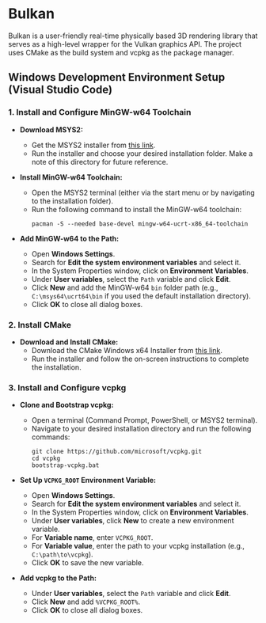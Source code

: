# Bulkan
Bulkan is a user-friendly real-time physically based 3D rendering library that serves as a high-level wrapper for the Vulkan graphics API. The project uses CMake as the build system and vcpkg as the package manager.

## Windows Development Environment Setup (Visual Studio Code)

### 1. Install and Configure MinGW-w64 Toolchain

- **Download MSYS2:**
  - Get the MSYS2 installer from [this link](https://github.com/msys2/msys2-installer/releases/download/2024-01-13/msys2-x86_64-20240113.exe).
  - Run the installer and choose your desired installation folder. Make a note of this directory for future reference.

- **Install MinGW-w64 Toolchain:**
  - Open the MSYS2 terminal (either via the start menu or by navigating to the installation folder).
  - Run the following command to install the MinGW-w64 toolchain:
    ```
    pacman -S --needed base-devel mingw-w64-ucrt-x86_64-toolchain
    ```

- **Add MinGW-w64 to the Path:**
  - Open **Windows Settings**.
  - Search for **Edit the system environment variables** and select it.
  - In the System Properties window, click on **Environment Variables**.
  - Under **User variables**, select the `Path` variable and click **Edit**.
  - Click **New** and add the MinGW-w64 `bin` folder path (e.g., `C:\msys64\ucrt64\bin` if you used the default installation directory).
  - Click **OK** to close all dialog boxes.

### 2. Install CMake

- **Download and Install CMake:**
  - Download the CMake Windows x64 Installer from [this link](https://cmake.org/download/).
  - Run the installer and follow the on-screen instructions to complete the installation.

### 3. Install and Configure vcpkg

- **Clone and Bootstrap vcpkg:**
  - Open a terminal (Command Prompt, PowerShell, or MSYS2 terminal).
  - Navigate to your desired installation directory and run the following commands:
     ```
     git clone https://github.com/microsoft/vcpkg.git
     cd vcpkg
     bootstrap-vcpkg.bat
     ```

- **Set Up `VCPKG_ROOT` Environment Variable:**
  - Open **Windows Settings**.
  - Search for **Edit the system environment variables** and select it.
  - In the System Properties window, click on **Environment Variables**.
  - Under **User variables**, click **New** to create a new environment variable.
  - For **Variable name**, enter `VCPKG_ROOT`.
  - For **Variable value**, enter the path to your vcpkg installation (e.g., `C:\path\to\vcpkg`).
  - Click **OK** to save the new variable.

- **Add vcpkg to the Path:**
  - Under **User variables**, select the `Path` variable and click **Edit**.
  - Click **New** and add `%VCPKG_ROOT%`.
  - Click **OK** to close all dialog boxes.
